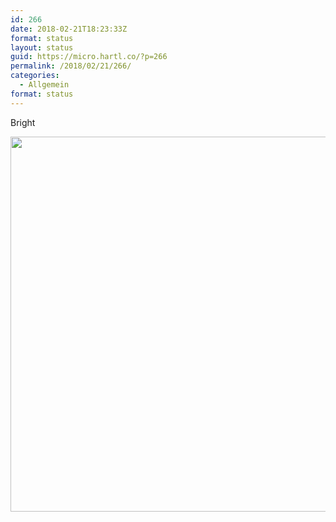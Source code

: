 ```yaml
---
id: 266
date: 2018-02-21T18:23:33Z
format: status
layout: status
guid: https://micro.hartl.co/?p=266
permalink: /2018/02/21/266/
categories:
  - Allgemein
format: status
---
```

Bright

<img src="https://micro.hartl.co/wp-content/uploads/2018/02/c6e01090b6ad4f4d9c35f5ad6779d580.jpg" width="600" height="600" />